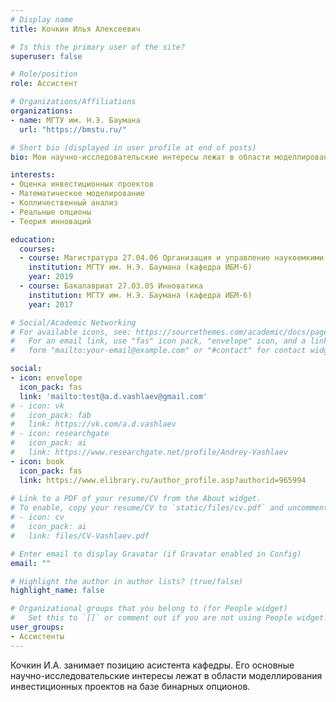 ```yaml
---
# Display name
title: Кочкин Илья Алексеевич

# Is this the primary user of the site?
superuser: false

# Role/position
role: Ассистент

# Organizations/Affiliations
organizations:
- name: МГТУ им. Н.Э. Баумана
  url: "https://bmstu.ru/"

# Short bio (displayed in user profile at end of posts)
bio: Мои научно-исследовательские интересы лежат в области моделлирования инвестиционных проектов на базе бинарных опционов.

interests:
- Оценка инвестиционных проектов
- Математическое моделирование
- Колличественный анализ
- Реальные опционы
- Теория инноваций

education:
  courses:
  - course: Магистратура 27.04.06 Организация и управление наукоемкими производствами
    institution: МГТУ им. Н.Э. Баумана (кафедра ИБМ-6)
    year: 2019
  - course: Бакалавриат 27.03.05 Инноватика
    institution: МГТУ им. Н.Э. Баумана (кафедра ИБМ-6)
    year: 2017

# Social/Academic Networking
# For available icons, see: https://sourcethemes.com/academic/docs/page-builder/#icons
#   For an email link, use "fas" icon pack, "envelope" icon, and a link in the
#   form "mailto:your-email@example.com" or "#contact" for contact widget.

social:
- icon: envelope
  icon_pack: fas
  link: 'mailto:test@a.d.vashlaev@gmail.com'
# - icon: vk
#   icon_pack: fab
#   link: https://vk.com/a.d.vashlaev
# - icon: researchgate
#   icon_pack: ai
#   link: https://www.researchgate.net/profile/Andrey-Vashlaev
- icon: book
  icon_pack: fas
  link: https://www.elibrary.ru/author_profile.asp?authorid=965994
  
# Link to a PDF of your resume/CV from the About widget.
# To enable, copy your resume/CV to `static/files/cv.pdf` and uncomment the lines below.
# - icon: cv
#   icon_pack: ai
#   link: files/CV-Vashlaev.pdf

# Enter email to display Gravatar (if Gravatar enabled in Config)
email: ""

# Highlight the author in author lists? (true/false)
highlight_name: false

# Organizational groups that you belong to (for People widget)
#   Set this to `[]` or comment out if you are not using People widget.
user_groups:
- Ассистенты
---
```


Кочкин И.А. занимает позицию асистента кафедры. Его основные научно-исследовательские интересы лежат в области моделлирования инвестиционных проектов на базе бинарных опционов.
